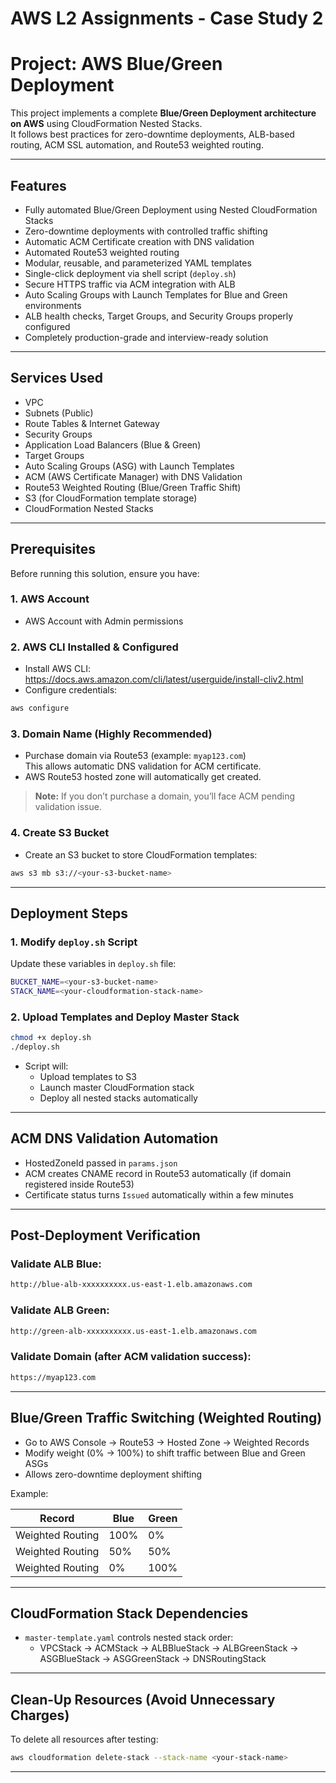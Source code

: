# AWS L2 Assignments - Case Study 2

# Project: AWS Blue/Green Deployment

This project implements a complete **Blue/Green Deployment architecture on AWS** using CloudFormation Nested Stacks.  
It follows best practices for zero-downtime deployments, ALB-based routing, ACM SSL automation, and Route53 weighted routing.

---
##  Features

- Fully automated Blue/Green Deployment using Nested CloudFormation Stacks
- Zero-downtime deployments with controlled traffic shifting
- Automatic ACM Certificate creation with DNS validation
- Automated Route53 weighted routing
- Modular, reusable, and parameterized YAML templates
- Single-click deployment via shell script (`deploy.sh`)
- Secure HTTPS traffic via ACM integration with ALB
- Auto Scaling Groups with Launch Templates for Blue and Green environments
- ALB health checks, Target Groups, and Security Groups properly configured
- Completely production-grade and interview-ready solution
---

## Services Used

- VPC
- Subnets (Public)
- Route Tables & Internet Gateway
- Security Groups
- Application Load Balancers (Blue & Green)
- Target Groups
- Auto Scaling Groups (ASG) with Launch Templates
- ACM (AWS Certificate Manager) with DNS Validation
- Route53 Weighted Routing (Blue/Green Traffic Shift)
- S3 (for CloudFormation template storage)
- CloudFormation Nested Stacks

---

##  Prerequisites

Before running this solution, ensure you have:

### 1. AWS Account

- AWS Account with Admin permissions

### 2. AWS CLI Installed & Configured

- Install AWS CLI: https://docs.aws.amazon.com/cli/latest/userguide/install-cliv2.html
- Configure credentials:

```bash
aws configure
```

### 3. Domain Name (Highly Recommended)

- Purchase domain via Route53 (example: `myap123.com`)  
  This allows automatic DNS validation for ACM certificate.
- AWS Route53 hosted zone will automatically get created.

> **Note:** If you don’t purchase a domain, you’ll face ACM pending validation issue.

### 4. Create S3 Bucket

- Create an S3 bucket to store CloudFormation templates:

```bash
aws s3 mb s3://<your-s3-bucket-name>
```
---
## Deployment Steps

### 1. Modify `deploy.sh` Script

Update these variables in `deploy.sh` file:

```bash
BUCKET_NAME=<your-s3-bucket-name>
STACK_NAME=<your-cloudformation-stack-name>
```

### 2. Upload Templates and Deploy Master Stack

```bash
chmod +x deploy.sh
./deploy.sh
```

- Script will:
  - Upload templates to S3
  - Launch master CloudFormation stack
  - Deploy all nested stacks automatically

---

##  ACM DNS Validation Automation

- HostedZoneId passed in `params.json`
- ACM creates CNAME record in Route53 automatically (if domain registered inside Route53)
- Certificate status turns `Issued` automatically within a few minutes

---

## Post-Deployment Verification

### Validate ALB Blue:

```bash
http://blue-alb-xxxxxxxxxx.us-east-1.elb.amazonaws.com
```

### Validate ALB Green:

```bash
http://green-alb-xxxxxxxxxx.us-east-1.elb.amazonaws.com
```

### Validate Domain (after ACM validation success):

```bash
https://myap123.com
```

---

##  Blue/Green Traffic Switching (Weighted Routing)

- Go to AWS Console → Route53 → Hosted Zone → Weighted Records
- Modify weight (0% → 100%) to shift traffic between Blue and Green ASGs
- Allows zero-downtime deployment shifting

Example:

| Record | Blue | Green |
|--------|------|-------|
| Weighted Routing | 100% | 0% |
| Weighted Routing | 50% | 50% |
| Weighted Routing | 0% | 100% |

---

##  CloudFormation Stack Dependencies

- `master-template.yaml` controls nested stack order:
  - VPCStack → ACMStack → ALBBlueStack → ALBGreenStack → ASGBlueStack → ASGGreenStack → DNSRoutingStack

---

##  Clean-Up Resources (Avoid Unnecessary Charges)

To delete all resources after testing:

```bash
aws cloudformation delete-stack --stack-name <your-stack-name>
```

---
